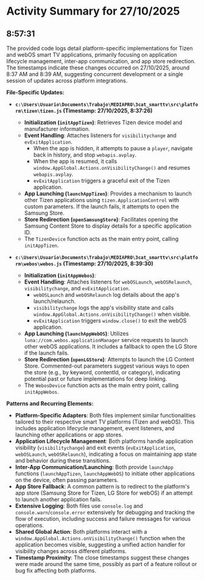 # Activity Summary for 27/10/2025

## 8:57:31
The provided code logs detail platform-specific implementations for Tizen and webOS smart TV applications, primarily focusing on application lifecycle management, inter-app communication, and app store redirection. The timestamps indicate these changes occurred on 27/10/2025, around 8:37 AM and 8:39 AM, suggesting concurrent development or a single session of updates across platform integrations.

**File-Specific Updates:**

*   **`c:\Users\Usuario\Documents\Trabajo\MEDIAPRO\3cat_smarttv\src\platform\tizen\tizen.js` (Timestamp: 27/10/2025, 8:37:26)**
    *   **Initialization (`initAppTizen`)**: Retrieves Tizen device model and manufacturer information.
    *   **Event Handling**: Attaches listeners for `visibilitychange` and `evExitApplication`.
        *   When the app is hidden, it attempts to pause a `player`, navigate back in history, and stop `webapis.avplay`.
        *   When the app is resumed, it calls `window.AppGlobal.Actions.onVisibilityChange()` and resumes `webapis.avplay`.
        *   `evExitApplication` triggers a graceful exit of the Tizen application.
    *   **App Launching (`launchAppTizen`)**: Provides a mechanism to launch other Tizen applications using `tizen.ApplicationControl` with custom parameters. If the launch fails, it attempts to open the Samsung Store.
    *   **Store Redirection (`openSamsungStore`)**: Facilitates opening the Samsung Content Store to display details for a specific application ID.
    *   The `TizenDevice` function acts as the main entry point, calling `initAppTizen`.

*   **`c:\Users\Usuario\Documents\Trabajo\MEDIAPRO\3cat_smarttv\src\platform\webos\webos.js` (Timestamp: 27/10/2025, 8:39:30)**
    *   **Initialization (`initAppWebos`)**:
    *   **Event Handling**: Attaches listeners for `webOSLaunch`, `webOSRelaunch`, `visibilitychange`, and `evExitApplication`.
        *   `webOSLaunch` and `webOSRelaunch` log details about the app's launch/relaunch.
        *   `visibilitychange` logs the app's visibility state and calls `window.AppGlobal.Actions.onVisibilityChange()` when visible.
        *   `evExitApplication` triggers `window.close()` to exit the webOS application.
    *   **App Launching (`launchAppWebOS`)**: Utilizes `luna://com.webos.applicationManager` service requests to launch other webOS applications. It includes a fallback to open the LG Store if the launch fails.
    *   **Store Redirection (`openLGStore`)**: Attempts to launch the LG Content Store. Commented-out parameters suggest various ways to open the store (e.g., by keyword, contentId, or category), indicating potential past or future implementations for deep linking.
    *   The `WebosDevice` function acts as the main entry point, calling `initAppWebos`.

**Patterns and Recurring Elements:**

*   **Platform-Specific Adapters**: Both files implement similar functionalities tailored to their respective smart TV platforms (Tizen and webOS). This includes application lifecycle management, event listeners, and launching other applications or app stores.
*   **Application Lifecycle Management**: Both platforms handle application visibility (`visibilitychange`) and exit events (`evExitApplication`, `webOSLaunch`, `webOSRelaunch`), indicating a focus on maintaining app state and behavior during these transitions.
*   **Inter-App Communication/Launching**: Both provide `launchApp` functions (`launchAppTizen`, `launchAppWebOS`) to initiate other applications on the device, often passing parameters.
*   **App Store Fallback**: A common pattern is to redirect to the platform's app store (Samsung Store for Tizen, LG Store for webOS) if an attempt to launch another application fails.
*   **Extensive Logging**: Both files use `console.log` and `console.warn`/`console.error` extensively for debugging and tracking the flow of execution, including success and failure messages for various operations.
*   **Shared Global Action**: Both platforms interact with a `window.AppGlobal.Actions.onVisibilityChange()` function when the application becomes visible, suggesting a unified action handler for visibility changes across different platforms.
*   **Timestamp Proximity**: The close timestamps suggest these changes were made around the same time, possibly as part of a feature rollout or bug fix affecting both platforms.